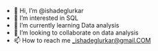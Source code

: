 - 👋 Hi, I’m @ishadeglurkar
- 👀 I’m interested in SQL
- 🌱 I’m currently learning Data analysis
- 💞️ I’m looking to collaborate on data analysis
- 📫 How to reach me _ishadeglurkar@gmail.COM

<!---
ishadeglurkar/ishadeglurkar is a ✨ special ✨ repository because its `README.md` (this file) appears on your GitHub profile.
You can click the Preview link to take a look at your changes.
--->
